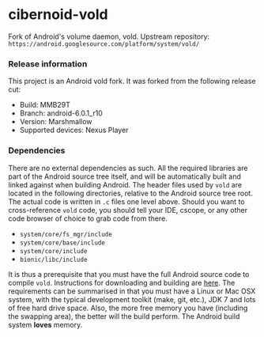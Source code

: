 # cibernoid-vold
Fork of Android's volume daemon, vold.
Upstream repository: `https://android.googlesource.com/platform/system/vold/`

### Release information

This project is an Android vold fork. It was forked from the following release cut:

 - Build: MMB29T
 - Branch: android-6.0.1_r10
 - Version: Marshmallow
 - Supported devices: Nexus Player

### Dependencies

There are no external dependencies as such. All the required libraries are part of the Android source tree itself, and will be automatically built and linked against when building Android. The header files used by `vold` are located in the following directories, relative to the Android source tree root. The actual code is written in `.c` files one level above. Should you want to cross-reference `vold` code, you should tell your IDE, cscope, or any other code browser of choice to grab code from there.

 - `system/core/fs_mgr/include`
 - `system/core/base/include`
 - `system/core/include`
 - `bionic/libc/include`

It is thus a prerequisite that you must have the full Android source code to compile `vold`. Instructions for downloading and building are [here](http://source.android.com/source/requirements.html). The requirements can be summarised in that you must have a Linux or Mac OSX system, with the typical development toolkit (make, git, etc.), JDK 7 and lots of free hard drive space. Also, the more free memory you have (including the swapping area), the better will the build perform. The Android build system **loves** memory.
